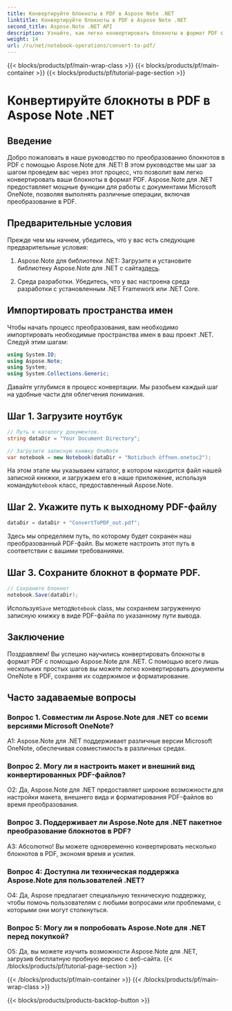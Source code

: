 ```yaml
---
title: Конвертируйте блокноты в PDF в Aspose Note .NET
linktitle: Конвертируйте блокноты в PDF в Aspose Note .NET
second_title: Aspose.Note .NET API
description: Узнайте, как легко конвертировать блокноты в формат PDF с помощью Aspose.Note для .NET. Легко сохраняйте контент и форматирование.
weight: 14
url: /ru/net/notebook-operations/convert-to-pdf/
---
```


{{< blocks/products/pf/main-wrap-class >}}
{{< blocks/products/pf/main-container >}}
{{< blocks/products/pf/tutorial-page-section >}}

# Конвертируйте блокноты в PDF в Aspose Note .NET

## Введение

Добро пожаловать в наше руководство по преобразованию блокнотов в PDF с помощью Aspose.Note для .NET! В этом руководстве мы шаг за шагом проведем вас через этот процесс, что позволит вам легко конвертировать ваши блокноты в формат PDF. Aspose.Note для .NET предоставляет мощные функции для работы с документами Microsoft OneNote, позволяя выполнять различные операции, включая преобразование в PDF.

## Предварительные условия

Прежде чем мы начнем, убедитесь, что у вас есть следующие предварительные условия:

1.  Aspose.Note для библиотеки .NET: Загрузите и установите библиотеку Aspose.Note для .NET с сайта[здесь](https://releases.aspose.com/note/net/).
   
2. Среда разработки. Убедитесь, что у вас настроена среда разработки с установленным .NET Framework или .NET Core.

## Импортировать пространства имен

Чтобы начать процесс преобразования, вам необходимо импортировать необходимые пространства имен в ваш проект .NET. Следуй этим шагам:

```csharp
using System.IO;
using Aspose.Note;
using System;
using System.Collections.Generic;
```

Давайте углубимся в процесс конвертации. Мы разобьем каждый шаг на удобные части для облегчения понимания.

## Шаг 1. Загрузите ноутбук

```csharp
// Путь к каталогу документов.
string dataDir = "Your Document Directory";

// Загрузите записную книжку OneNote
var notebook = new Notebook(dataDir + "Notizbuch öffnen.onetoc2");
```

 На этом этапе мы указываем каталог, в котором находится файл нашей записной книжки, и загружаем его в наше приложение, используя команду`Notebook` класс, предоставленный Aspose.Note.

## Шаг 2. Укажите путь к выходному PDF-файлу

```csharp
dataDir = dataDir + "ConvertToPDF_out.pdf";
```

Здесь мы определяем путь, по которому будет сохранен наш преобразованный PDF-файл. Вы можете настроить этот путь в соответствии с вашими требованиями.

## Шаг 3. Сохраните блокнот в формате PDF.

```csharp
// Сохраните блокнот
notebook.Save(dataDir);
```

 Используя`Save` метод`Notebook` class, мы сохраняем загруженную записную книжку в виде PDF-файла по указанному пути вывода.

## Заключение

Поздравляем! Вы успешно научились конвертировать блокноты в формат PDF с помощью Aspose.Note для .NET. С помощью всего лишь нескольких простых шагов вы можете легко конвертировать документы OneNote в PDF, сохраняя их содержимое и форматирование.

## Часто задаваемые вопросы

### Вопрос 1. Совместим ли Aspose.Note для .NET со всеми версиями Microsoft OneNote?

A1: Aspose.Note для .NET поддерживает различные версии Microsoft OneNote, обеспечивая совместимость в различных средах.

### Вопрос 2. Могу ли я настроить макет и внешний вид конвертированных PDF-файлов?

О2: Да, Aspose.Note для .NET предоставляет широкие возможности для настройки макета, внешнего вида и форматирования PDF-файлов во время преобразования.

### Вопрос 3. Поддерживает ли Aspose.Note для .NET пакетное преобразование блокнотов в PDF?

А3: Абсолютно! Вы можете одновременно конвертировать несколько блокнотов в PDF, экономя время и усилия.

### Вопрос 4: Доступна ли техническая поддержка Aspose.Note для пользователей .NET?

О4: Да, Aspose предлагает специальную техническую поддержку, чтобы помочь пользователям с любыми вопросами или проблемами, с которыми они могут столкнуться.

### Вопрос 5: Могу ли я попробовать Aspose.Note для .NET перед покупкой?

О5: Да, вы можете изучить возможности Aspose.Note для .NET, загрузив бесплатную пробную версию с веб-сайта.
{{< /blocks/products/pf/tutorial-page-section >}}

{{< /blocks/products/pf/main-container >}}
{{< /blocks/products/pf/main-wrap-class >}}

{{< blocks/products/products-backtop-button >}}
